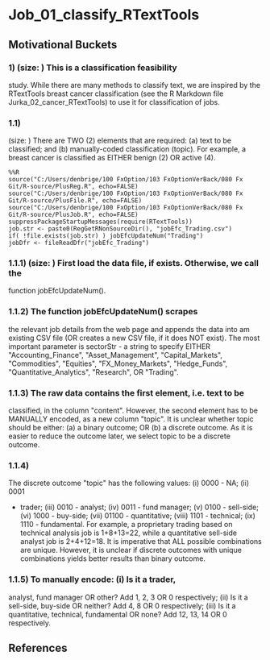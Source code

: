 Job_01_classify_RTextTools
==================================================================================================================================
## Motivational Buckets
### 1) (size: ) This is a classification feasibility
study. While there are many methods to classify text, we are inspired by the
RTextTools breast cancer classification (see the R Markdown file
Jurka_02_cancer_RTextTools) to use it for classification of jobs.
### 1.1)
(size: ) There are TWO (2) elements that are required: (a) text to be
classified; and (b) manually-coded classification (topic). For example, a breast
cancer is classified as EITHER benign (2) OR active (4).

```{.python .input}
%%R
source("C:/Users/denbrige/100 FxOption/103 FxOptionVerBack/080 Fx Git/R-source/PlusReg.R", echo=FALSE)
source("C:/Users/denbrige/100 FxOption/103 FxOptionVerBack/080 Fx Git/R-source/PlusFile.R", echo=FALSE)
source("C:/Users/denbrige/100 FxOption/103 FxOptionVerBack/080 Fx Git/R-source/PlusJob.R", echo=FALSE)
suppressPackageStartupMessages(require(RTextTools))
job.str <- paste0(RegGetRNonSourceDir(), "jobEfc_Trading.csv")
if( !file.exists(job.str) ) jobEfcUpdateNum("Trading")
jobDfr <- fileReadDfr("jobEfc_Trading")
```

### 1.1.1) (size: ) First load the data file, if exists. Otherwise, we call the
function jobEfcUpdateNum(). 
### 1.1.2) The function jobEfcUpdateNum() scrapes
the relevant job details from the web page and appends the data into am existing
CSV file (OR creates a new CSV file, if it does NOT exist). The most important
parameter is sectorStr - a string to specify EITHER "Accounting_Finance",
"Asset_Management", "Capital_Markets", "Commodities", "Equities",
"FX_Money_Markets", "Hedge_Funds", "Quantitative_Analytics", "Research", OR
"Trading".
### 1.1.3) The raw data contains the first element, i.e. text to be
classified, in the column "content". However, the second element has to be
MANUALLY encoded, as a new column "topic". It is unclear whether topic should be
either: (a) a binary outcome; OR (b) a discrete outcome. As it is easier to
reduce the outcome later, we select topic to be a discrete outcome. 
### 1.1.4)
The discrete outcome "topic" has the following values: (i) 0000 - NA; (ii) 0001
- trader; (iii) 0010 - analyst; (iv) 0011 - fund manager; (v) 0100 - sell-side;
(vi) 1000 - buy-side; (vii) 01100 - quantitative; (viii) 1101 - technical; (ix)
1110 - fundamental. For example, a proprietary trading based on technical
analysis job is 1+8+13=22, while a quantitative sell-side analyst job is
2+4+12=18. It is imperative that ALL possible combinations are unique. However,
it is unclear if discrete outcomes with unique combinations yields better
results than binary outcome.
### 1.1.5) To manually encode: (i) Is it a trader,
analyst, fund manager OR other? Add 1, 2, 3 OR 0 respectively; (ii) Is it a
sell-side, buy-side OR neither? Add 4, 8 OR 0 respectively; (iii) Is it a
quantitative, technical, fundamental OR none? Add 12, 13, 14 OR 0 respectively.
## References
